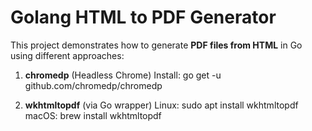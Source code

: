 # Golang HTML to PDF Generator

This project demonstrates how to generate **PDF files from HTML** in Go using different approaches:

1. **chromedp** (Headless Chrome)
Install:
go get -u github.com/chromedp/chromedp

2. **wkhtmltopdf** (via Go wrapper)
Linux:
    sudo apt install wkhtmltopdf
macOS:
    brew install wkhtmltopdf
